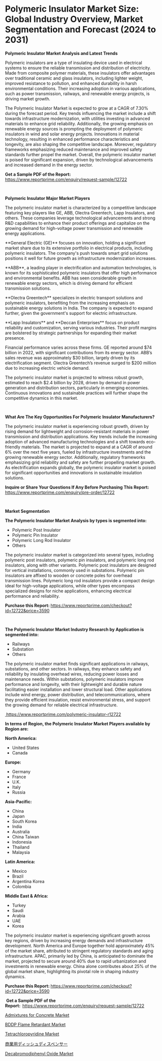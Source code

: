 <p><h1>Polymeric Insulator Market Size: Global Industry Overview, Market Segmentation and Forecast (2024 to 2031)</h1></p><p><strong>Polymeric Insulator Market Analysis and Latest Trends</strong></p>
<p><p>Polymeric insulators are a type of insulating device used in electrical systems to ensure the reliable transmission and distribution of electricity. Made from composite polymer materials, these insulators offer advantages over traditional ceramic and glass insulators, including lighter weight, improved resistance to pollution, and enhanced durability in harsh environmental conditions. Their increasing adoption in various applications, such as power transmission, railways, and renewable energy projects, is driving market growth.</p><p>The Polymeric Insulator Market is expected to grow at a CAGR of 7.30% during the forecast period. Key trends influencing the market include a shift towards infrastructure modernization, with utilities investing in advanced materials to enhance grid reliability. Additionally, the growing emphasis on renewable energy sources is prompting the deployment of polymeric insulators in wind and solar energy projects. Innovations in material technology, resulting in enhanced performance characteristics and longevity, are also shaping the competitive landscape. Moreover, regulatory frameworks emphasizing reduced maintenance and improved safety standards further propel the market. Overall, the polymeric insulator market is poised for significant expansion, driven by technological advancements and increased demand in the energy sector.</p></p>
<p><strong>Get a Sample PDF of the Report:&nbsp;</strong> <a href="https://www.reportprime.com/enquiry/request-sample/12722">https://www.reportprime.com/enquiry/request-sample/12722</a></p>
<p>&nbsp;</p>
<p><strong>Polymeric Insulator Major Market Players</strong></p>
<p><p>The polymeric insulator market is characterized by a competitive landscape featuring key players like GE, ABB, Olectra Greentech, Lapp Insulators, and others. These companies leverage technological advancements and strong R&D capabilities to enhance their product offerings and capitalize on the growing demand for high-voltage power transmission and renewable energy applications.</p><p>**General Electric (GE)** focuses on innovation, holding a significant market share due to its extensive portfolio in electrical products, including polymeric insulators. The company's push towards smart grid solutions positions it well for future growth as infrastructure modernization increases.</p><p>**ABB**, a leading player in electrification and automation technologies, is known for its sophisticated polymeric insulators that offer high performance and environmental benefits. ABB has seen considerable growth in renewable energy sectors, which is driving demand for efficient transmission solutions.</p><p>**Olectra Greentech** specializes in electric transport solutions and polymeric insulators, benefiting from the increasing emphasis on sustainable energy solutions in India. The company is expected to expand further, given the government's support for electric infrastructure.</p><p>**Lapp Insulators** and **Deccan Enterprises** focus on product reliability and customization, serving various industries. Their profit margins are bolstered by strategic partnerships for expanding their market presence.</p><p>Financial performance varies across these firms. GE reported around $74 billion in 2022, with significant contributions from its energy sector. ABB’s sales revenue was approximately $30 billion, largely driven by its electrification segment. Olectra Greentech’s revenue surged to $200 million due to increasing electric vehicle demand.</p><p>The polymeric insulator market is projected to witness robust growth, estimated to reach $2.4 billion by 2028, driven by demand in power generation and distribution sectors, particularly in emerging economies. Continuous innovations and sustainable practices will further shape the competitive dynamics in this market.</p></p>
<p>&nbsp;</p>
<p><strong>What Are The Key Opportunities For Polymeric Insulator Manufacturers?</strong></p>
<p><p>The polymeric insulator market is experiencing robust growth, driven by rising demand for lightweight and corrosion-resistant materials in power transmission and distribution applications. Key trends include the increasing adoption of advanced manufacturing technologies and a shift towards eco-friendly materials. The market is projected to expand at a CAGR of around 6% over the next five years, fueled by infrastructure investments and the growing renewable energy sector. Additionally, regulatory frameworks emphasizing grid reliability and safety are further propelling market growth. As electrification expands globally, the polymeric insulator market is poised for significant opportunities and innovations in sustainable insulation solutions.</p></p>
<p><strong>Inquire or Share Your Questions If Any Before Purchasing This Report:</strong> <a href="https://www.reportprime.com/enquiry/pre-order/12722">https://www.reportprime.com/enquiry/pre-order/12722</a></p>
<p>&nbsp;</p>
<p><strong>Market Segmentation</strong></p>
<p><strong>The Polymeric Insulator Market Analysis by types is segmented into:</strong></p>
<p><ul><li>Polymeric Post Insulator</li><li>Polymeric Pin Insulator</li><li>Polymeric Long Rod Insulator</li><li>Others</li></ul></p>
<p><p>The polymeric insulator market is categorized into several types, including polymeric post insulators, polymeric pin insulators, and polymeric long rod insulators, along with other variants. Polymeric post insulators are designed for vertical installations, commonly used in substations. Polymeric pin insulators are affixed to wooden or concrete poles for overhead transmission lines. Polymeric long rod insulators provide a compact design ideal for high-voltage applications, while other types encompass specialized designs for niche applications, enhancing electrical performance and reliability.</p></p>
<p><strong>Purchase this Report:&nbsp;</strong><a href="https://www.reportprime.com/checkout?id=12722&price=3590">https://www.reportprime.com/checkout?id=12722&price=3590</a></p>
<p>&nbsp;</p>
<p><strong>The Polymeric Insulator Market Industry Research by Application is segmented into:</strong></p>
<p><ul><li>Railways</li><li>Substation</li><li>Others</li></ul></p>
<p><p>The polymeric insulator market finds significant applications in railways, substations, and other sectors. In railways, they enhance safety and reliability by insulating overhead wires, reducing power losses and maintenance needs. Within substations, polymeric insulators improve performance and longevity, with their lightweight and durable nature facilitating easier installation and lower structural load. Other applications include wind energy, power distribution, and telecommunications, where they provide efficient insulation, resist environmental stress, and support the growing demand for reliable electrical infrastructure.</p></p>
<p><a href="https://www.reportprime.com/polymeric-insulator-r12722">&nbsp;https://www.reportprime.com/polymeric-insulator-r12722</a></p>
<p><strong>In terms of Region, the Polymeric Insulator Market Players available by Region are:</strong></p>
<p>
    <p> <strong> North America: </strong>
        <ul>
            <li>United States</li>
            <li>Canada</li>
        </ul>
        </p> 
    <p> <strong> Europe: </strong>
        <ul>
            <li>Germany</li>
            <li>France</li>
            <li>U.K.</li>
            <li>Italy</li>
            <li>Russia</li>
        </ul>
        </p> 
    <p> <strong> Asia-Pacific: </strong>
        <ul>
            <li>China</li>
            <li>Japan</li>
            <li>South Korea</li>
            <li>India</li>
            <li>Australia</li>
            <li>China Taiwan</li>
            <li>Indonesia</li>
            <li>Thailand</li>
            <li>Malaysia</li>
        </ul>
        </p> 
    <p> <strong> Latin America: </strong>
        <ul>
            <li>Mexico</li>
            <li>Brazil</li>
            <li>Argentina Korea</li>
            <li>Colombia</li>
        </ul>
        </p> 
    <p> <strong> Middle East & Africa: </strong>
        <ul>
            <li>Turkey</li>
            <li>Saudi</li>
            <li>Arabia</li>
            <li>UAE</li>
            <li>Korea</li>
        </ul>
    </p>
    </p>
<p><p>The polymeric insulator market is experiencing significant growth across key regions, driven by increasing energy demands and infrastructure development. North America and Europe together hold approximately 45% of the market share, attributed to stringent regulatory standards and aging infrastructure. APAC, primarily led by China, is anticipated to dominate the market, projected to secure around 40% due to rapid urbanization and investments in renewable energy. China alone contributes about 25% of the global market share, highlighting its pivotal role in shaping industry dynamics.</p></p>
<p><strong>Purchase this Report: </strong><a href="https://www.reportprime.com/checkout?id=12722&price=3590">https://www.reportprime.com/checkout?id=12722&price=3590</a></p>
<p>&nbsp;<strong>Get a Sample PDF of the Report:&nbsp;&nbsp;</strong><a href="https://www.reportprime.com/enquiry/request-sample/12722">https://www.reportprime.com/enquiry/request-sample/12722</a></p>
<p><strong></strong></p>
<p><p><a href="https://www.linkedin.com/pulse/admixtures-concrete-market-indicators-size-regional-breakdown-b5cqf?trackingId=v9PCuksmQjew%2Fg4i0n%2BWrQ%3D%3D">Admixtures for Concrete Market</a></p><p><a href="https://issuu.com/reportprime-2/docs/bddp-flame-retardant-market-size-20_af436d0a17c2e7">BDDP Flame Retardant Market</a></p><p><a href="https://www.linkedin.com/pulse/insights-tetrachloropyridine-market-share-competitive-landscape-ai3zf?trackingId=Aa65oWJQQpyMw1j6b9NE4A%3D%3D">Tetrachloropyridine Market</a></p><p><a href="https://medium.com/@maudabbott7/%E5%95%86%E6%A5%AD%E7%94%A8%E9%A3%9F%E5%99%A8%E3%83%87%E3%82%A3%E3%82%B9%E3%83%9A%E3%83%B3%E3%82%B5%E3%83%BC%E5%B8%82%E5%A0%B4%E3%81%AE%E6%B4%9E%E5%AF%9F-%E8%A3%BD%E5%93%81-%E5%9C%B0%E5%9F%9F%E5%88%86%E6%9E%90%E3%81%AE2024%E5%B9%B4%E3%81%8B%E3%82%892031%E5%B9%B4%E3%81%BE%E3%81%A7%E3%81%AE%E4%BA%88%E6%B8%AC-45cdf23c0d36">商業用ディッシュディスペンサー</a></p><p><a href="https://issuu.com/reportprime-2/docs/decabromodiphenyl-oxide-market-size_d1f78064595d1b">Decabromodiphenyl Oxide Market</a></p></p>